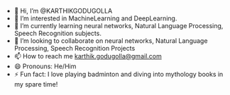 - 👋 Hi, I’m @KARTHIKGODUGOLLA
- 👀 I’m interested in MachineLearning and DeepLearning.
- 🌱 I’m currently learning neural networks, Natural Language Processing, Speech Recognition subjects.
- 💞️ I’m looking to collaborate on neural networks, Natural Language Processing, Speech Recognition Projects
- 📫 How to reach me karthik.godugolla@gmail.com
- 😄 Pronouns: He/Him
- ⚡ Fun fact: I love playing badminton and diving into mythology books in my spare time!

<!---
KARTHIKGODUGOLLA/KARTHIKGODUGOLLA is a ✨ special ✨ repository because its `README.md` (this file) appears on your GitHub profile.
You can click the Preview link to take a look at your changes.
--->
